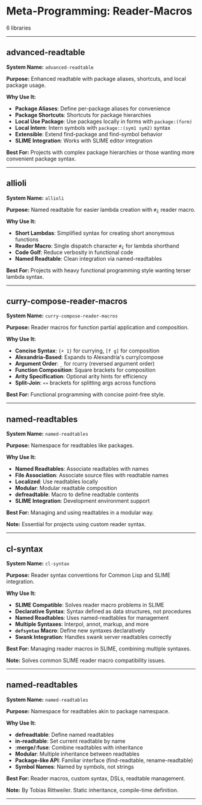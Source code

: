 # Meta-Programming: Reader-Macros

6 libraries

---

## advanced-readtable

**System Name:** `advanced-readtable`

**Purpose:** Enhanced readtable with package aliases, shortcuts, and local package usage.

**Why Use It:**
- **Package Aliases**: Define per-package aliases for convenience
- **Package Shortcuts**: Shortcuts for package hierarchies
- **Local Use Package**: Use packages locally in forms with `package:(form)`
- **Local Intern**: Intern symbols with `package::(sym1 sym2)` syntax
- **Extensible**: Extend find-package and find-symbol behavior
- **SLIME Integration**: Works with SLIME editor integration

**Best For:** Projects with complex package hierarchies or those wanting more convenient package syntax.

---


## allioli

**System Name:** `allioli`

**Purpose:** Named readtable for easier lambda creation with `#¿` reader macro.

**Why Use It:**
- **Short Lambdas**: Simplified syntax for creating short anonymous functions
- **Reader Macro**: Single dispatch character `#¿` for lambda shorthand
- **Code Golf**: Reduce verbosity in functional code
- **Named Readtable**: Clean integration via named-readtables

**Best For:** Projects with heavy functional programming style wanting terser lambda syntax.

---


## curry-compose-reader-macros

**System Name:** `curry-compose-reader-macros`

**Purpose:** Reader macros for function partial application and composition.

**Why Use It:**
- **Concise Syntax**: `{+ 1}` for currying, `[f g]` for composition
- **Alexandria-Based**: Expands to Alexandria's curry/compose
- **Argument Order**: `_` for rcurry (reversed argument order)
- **Function Composition**: Square brackets for composition
- **Arity Specification**: Optional arity hints for efficiency
- **Split-Join**: `«»` brackets for splitting args across functions

**Best For:** Functional programming with concise point-free style.

---


## named-readtables

**System Name:** `named-readtables`

**Purpose:** Namespace for readtables like packages.

**Why Use It:**
- **Named Readtables**: Associate readtables with names
- **File Association**: Associate source files with readtable names
- **Localized**: Use readtables locally
- **Modular**: Modular readtable composition
- **defreadtable**: Macro to define readtable contents
- **SLIME Integration**: Development environment support

**Best For:** Managing and using readtables in a modular way.

**Note:** Essential for projects using custom reader syntax.

---


## cl-syntax

**System Name:** `cl-syntax`

**Purpose:** Reader syntax conventions for Common Lisp and SLIME integration.

**Why Use It:**
- **SLIME Compatible**: Solves reader macro problems in SLIME
- **Declarative Syntax**: Syntax defined as data structures, not procedures
- **Named Readtables**: Uses named-readtables for management
- **Multiple Syntaxes**: Interpol, annot, markup, and more
- **`defsyntax` Macro**: Define new syntaxes declaratively
- **Swank Integration**: Handles swank server readtables correctly

**Best For:** Managing reader macros in SLIME, combining multiple syntaxes.

**Note:** Solves common SLIME reader macro compatibility issues.

---


## named-readtables

**System Name:** `named-readtables`

**Purpose:** Namespace for readtables akin to package namespace.

**Why Use It:**
- **defreadtable**: Define named readtables
- **in-readtable**: Set current readtable by name
- **:merge/:fuse**: Combine readtables with inheritance
- **Modular**: Multiple inheritance between readtables
- **Package-like API**: Familiar interface (find-readtable, rename-readtable)
- **Symbol Names**: Named by symbols, not strings

**Best For:** Reader macros, custom syntax, DSLs, readtable management.

**Note:** By Tobias Rittweiler. Static inheritance, compile-time definition.

---


